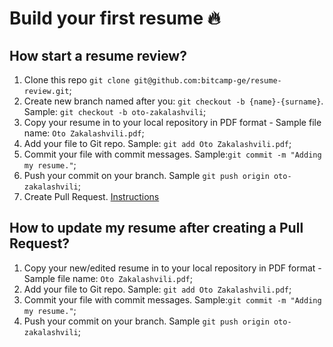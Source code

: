 # Build your first resume 🔥
## How start a resume review?
1. Clone this repo `git clone git@github.com:bitcamp-ge/resume-review.git`;
1. Create new branch named after you: `git checkout -b {name}-{surname}`. Sample: `git checkout -b oto-zakalashvili`;
1. Copy your resume in to your local repository in PDF format - Sample file name: `Oto Zakalashvili.pdf`;
1. Add your file to Git repo. Sample: `git add Oto Zakalashvili.pdf`;
1. Commit your file with commit messages. Sample:`git commit -m "Adding my resume."`;
1. Push your commit on your branch. Sample `git push origin oto-zakalashvili`;
1. Create Pull Request. [Instructions](https://docs.github.com/en/github/collaborating-with-issues-and-pull-requests/creating-a-pull-request)

## How to update my resume after creating a Pull Request?
1. Copy your new/edited resume in to your local repository in PDF format - Sample file name: `Oto Zakalashvili.pdf`;
1. Add your file to Git repo. Sample: `git add Oto Zakalashvili.pdf`;
1. Commit your file with commit messages. Sample:`git commit -m "Adding my resume."`;
1. Push your commit on your branch. Sample `git push origin oto-zakalashvili`;
